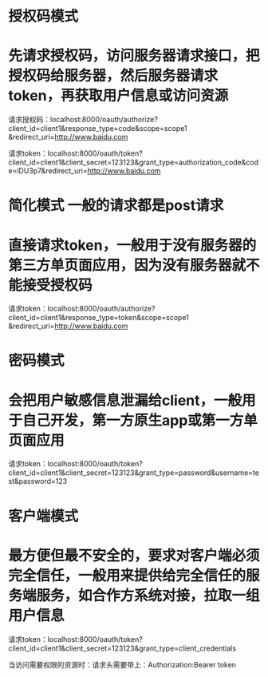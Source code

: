 # 授权码模式 
# 先请求授权码，访问服务器请求接口，把授权码给服务器，然后服务器请求token，再获取用户信息或访问资源
请求授权码：localhost:8000/oauth/authorize?client_id=client1&response_type=code&scope=scope1
&redirect_uri=http://www.baidu.com

请求token：localhost:8000/oauth/token?client_id=client1&client_secret=123123&grant_type=authorization_code&code=lDU3p7&redirect_uri=http://www.baidu.com

# 简化模式  一般的请求都是post请求
# 直接请求token，一般用于没有服务器的第三方单页面应用，因为没有服务器就不能接受授权码
请求token：localhost:8000/oauth/authorize?client_id=client1&response_type=token&scope=scope1
&redirect_uri=http://www.baidu.com

# 密码模式
# 会把用户敏感信息泄漏给client，一般用于自己开发，第一方原生app或第一方单页面应用
请求token：localhost:8000/oauth/token?client_id=client1&client_secret=123123&grant_type=password&username=test&password=123

# 客户端模式
# 最方便但最不安全的，要求对客户端必须完全信任，一般用来提供给完全信任的服务端服务，如合作方系统对接，拉取一组用户信息
请求token：localhost:8000/oauth/token?client_id=client1&client_secret=123123&grant_type=client_credentials

当访问需要权限的资源时：请求头需要带上：Authorization:Bearer token